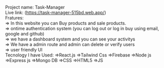 Project name: Task-Manager <br/>
Live link: (https://task-manager-515bd.web.app/)<br/>
Fratures: <br/> => In this website you can Buy products and sale products. <br/> => ontime authentication system (you can log out or log in buy using email, google and github) <br/> =>  we have a dashboard system and you can see your activitys <br/> =>  We have a admin route and admin can delete or verify users <br/>  => user friendly UI <br/>
Tecnology I have Used: =>React.js =>Tailwind Css =>Firebase =>Node js =>Express js =>Mongo DB =>CSS =>HTML5 =>JS
